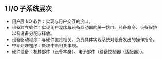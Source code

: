 ## 1 I/O 子系统层次

* 用户层 I/O 软件：实现与用户交互的接口。
* 设备独立软件：实现用户程序与设备驱动器的统一接口、设备命令、设备保护以及设备分配与释放。
* 设备驱动程序：与硬件直接相关，负责具体实现系统对设备发出的操作指令。
* 中断处理程序：处理中断相关事项。
* 硬件设备：机械部件（设备本身）、电子部件（设备控制器（适配器））。